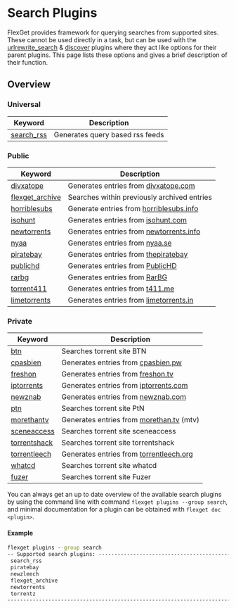 # Search Plugins
FlexGet provides framework for querying searches from supported sites. These cannot be used directly in a task, but can be used with the [urlrewrite_search](/Plugins/urlrewrite_search) & [discover](/Plugins/discover) plugins where they act like options for their parent plugins. This page lists these options and gives a brief description of their function.


## Overview

### Universal

| **Keyword** | **Description** |
| --- | --- |
| [search_rss](/Searches/search_rss) | Generates query based rss feeds |

### Public

| **Keyword** | **Description** |
| --- | --- |
| [divxatope](/Searches/divxatope) | Generates entries from [divxatope.com](http://divxatope.com/) |
| [flexget_archive](/Searches/flexget_archive) | Searches within previously archived entries |
| [horriblesubs](/Plugins/horriblesubs) | Generate entries from [horriblesubs.info](http://horriblesubs.info) |
| [isohunt](/Searches/isohunt) | Generates entries from [isohunt.com](http://isohunt.com) |
| [newtorrents](/Searches/newtorrents) | Generates entries from [newtorrents.info](http://newtorrents.info) |
| [nyaa](/Searches/nyaa) | Generates entries from [nyaa.se](http://nyaa.se/) |
| [piratebay](/Searches/piratebay) | Generates entries from [thepiratebay](http://thepiratebay.gl/) |
| [publichd](/Searches/publichd) | Generates entries from [PublicHD](http://publichd.se/) |
| [rarbg](/Searches/rarbg) | Generates entries from [RarBG](http://rarbg.com/) |
| [torrent411](/Searches/t411) | Generates entries from [t411.me](http://www.t411.me/) |
| [limetorrents](/Searches/limetorrents) | Generates entries from [limetorrents.in](http:/www.limetorrents.in/) |


### Private

| **Keyword** | **Description** |
| --- | --- |
| [btn](/Searches/btn) | Searches torrent site BTN |
| [cpasbien](/Searches/cpasbien) | Generates entries from [cpasbien.pw](http://www.cpasbien.pw/) |
| [freshon](/Searches/freshon) | Generates entries from [freshon.tv](http://freshon.tv) |
| [iptorrents](/Searches/iptorrents) | Generates entries from [iptorrents.com](http://iptorrents.com) |
| [newznab](/Searches/urlrewrite_newznab) | Generates entries from [newznab.com](http://newznab.com) |
| [ptn](/Searches/ptn) | Searches torrent site PtN |
| [morethantv](/Searches/morethantv) | Generates entries from [morethan.tv](http://morethan.tv) (mtv) |
| [sceneaccess](/Searches/sceneaccess) | Searches torrent site sceneaccess |
| [torrentshack](/Searches/torrentshack) | Searches torrent site torrentshack |
| [torrentleech](/Searches/torrentleech) | Generates entries from [torrentleech.org](http://torrentleech.org/) |
| [whatcd](/Searches/whatcd) | Searches torrent site whatcd|
|[fuzer](/Searches/fuzer) | Searches torrent site Fuzer


You can always get an up to date overview of the available search plugins by using the command line with command `flexget plugins --group search`, and minimal documentation for a plugin can be obtained with `flexget doc <plugin>`.

#### Example

```cmd
flexget plugins --group search
-- Supported search plugins: --------------------------------------------------
 search_rss
 piratebay
 newzleech
 flexget_archive
 newtorrents
 torrentz
-------------------------------------------------------------------------------
```